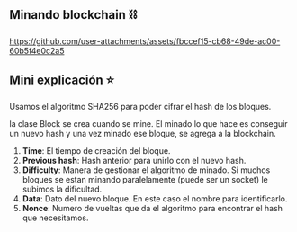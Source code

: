 ## Minando blockchain ⛓️ 

https://github.com/user-attachments/assets/fbccef15-cb68-49de-ac00-60b5f4e0c2a5


## Mini explicación ⭐

Usamos el algoritmo SHA256  para poder cifrar el hash de los bloques.

la clase Block se crea cuando se mine. El minado lo que hace es conseguir un nuevo hash y una vez minado ese bloque, se agrega a la blockchain.


1. **Time**: El tiempo de creación del bloque.
2. **Previous hash**: Hash anterior para unirlo con el nuevo hash.
3. **Difficulty**: Manera de gestionar el algoritmo de minado. Si muchos bloques se estan minando paralelamente (puede ser un socket) le subimos la dificultad.
4. **Data**: Dato del nuevo bloque. En este caso el nombre para identificarlo.
5. **Nonce**: Numero de vueltas que da el algoritmo para encontrar el hash que necesitamos.



